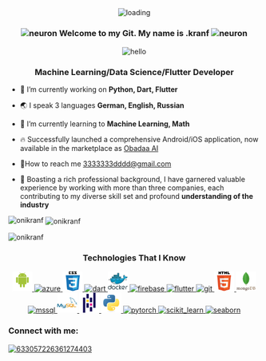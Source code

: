 <p align="center"> <img align="center" src="https://user-images.githubusercontent.com/73097560/115834477-dbab4500-a447-11eb-908a-139a6edaec5c.gif" alt="loading" /></p>

<h3 align="center"> 
<img src="https://i.ibb.co/Wtk2f3N/240815616-7b282ec6-fcc3-4600-90a7-2c3140549f58.gif" alt="neuron" width="40" height="40"/> 
  Welcome to my Git. My name is .kranf <img src="https://i.ibb.co/Wtk2f3N/240815616-7b282ec6-fcc3-4600-90a7-2c3140549f58.gif" alt="neuron" width="40" height="40"/>
</h3>

<p align="center"><img align="center" src="https://i.ibb.co/p0mtRwD/12313.gif" alt="hello"/></p>

<h3 align="center">Machine Learning/Data Science/Flutter Developer</h3>

- 💼 I’m currently working on **Python, Dart, Flutter**

- 🌏 I speak 3 languages **German, English, Russian**

- 🎩 I’m currently learning to **Machine Learning, Math**

- 🔥 Successfully launched a comprehensive Android/iOS application, now available in the marketplace as [Obadaa AI](https://play.google.com/store/apps/details?id=com.obadaa.ai&gl=DE)

- 📱How to reach me [3333333dddd@gmail.com](3333333dddd@gmail.com)

- 💬 Boasting a rich professional background, I have garnered valuable experience by working with more than three companies, each contributing to my diverse skill set and profound **understanding of the industry**
  
<p><img align="left" src="https://github-readme-stats.vercel.app/api/top-langs?username=onikranf&show_icons=true&theme=dark&locale=en&layout=compact" alt="onikranf" /></p>

<p>&nbsp;<img align="center" src="https://github-readme-stats.vercel.app/api?username=onikranf&show_icons=true&theme=dark&locale=en" alt="onikranf" /></p>

<p><img align="center" src="https://github-readme-streak-stats.herokuapp.com/?user=onikranf&theme=dark" alt="onikranf" /></p>

<h3 align="center"><strong>Technologies That I Know</strong></h3>
<p align="center"> <a href="https://developer.android.com" target="_blank" rel="noreferrer"> <img src="https://raw.githubusercontent.com/devicons/devicon/master/icons/android/android-original-wordmark.svg" alt="android" width="40" height="40"/> </a> <a href="https://azure.microsoft.com/en-in/" target="_blank" rel="noreferrer"> <img src="https://www.vectorlogo.zone/logos/microsoft_azure/microsoft_azure-icon.svg" alt="azure" width="40" height="40"/> </a> <a href="https://www.w3schools.com/css/" target="_blank" rel="noreferrer"> <img src="https://raw.githubusercontent.com/devicons/devicon/master/icons/css3/css3-original-wordmark.svg" alt="css3" width="40" height="40"/> </a> <a href="https://dart.dev" target="_blank" rel="noreferrer"> <img src="https://www.vectorlogo.zone/logos/dartlang/dartlang-icon.svg" alt="dart" width="40" height="40"/> </a> <a href="https://www.docker.com/" target="_blank" rel="noreferrer"> <img src="https://raw.githubusercontent.com/devicons/devicon/master/icons/docker/docker-original-wordmark.svg" alt="docker" width="40" height="40"/> </a> <a href="https://firebase.google.com/" target="_blank" rel="noreferrer"> <img src="https://www.vectorlogo.zone/logos/firebase/firebase-icon.svg" alt="firebase" width="40" height="40"/> </a> <a href="https://flutter.dev" target="_blank" rel="noreferrer"> <img src="https://www.vectorlogo.zone/logos/flutterio/flutterio-icon.svg" alt="flutter" width="40" height="40"/> </a> <a href="https://git-scm.com/" target="_blank" rel="noreferrer"> <img src="https://www.vectorlogo.zone/logos/git-scm/git-scm-icon.svg" alt="git" width="40" height="40"/> </a> <a href="https://www.w3.org/html/" target="_blank" rel="noreferrer"> <img src="https://raw.githubusercontent.com/devicons/devicon/master/icons/html5/html5-original-wordmark.svg" alt="html5" width="40" height="40"/> </a> <a href="https://www.mongodb.com/" target="_blank" rel="noreferrer"> <img src="https://raw.githubusercontent.com/devicons/devicon/master/icons/mongodb/mongodb-original-wordmark.svg" alt="mongodb" width="40" height="40"/> </a> <a href="https://www.microsoft.com/en-us/sql-server" target="_blank" rel="noreferrer"> <img src="https://www.svgrepo.com/show/303229/microsoft-sql-server-logo.svg" alt="mssql" width="40" height="40"/> </a> <a href="https://www.mysql.com/" target="_blank" rel="noreferrer"> <img src="https://raw.githubusercontent.com/devicons/devicon/master/icons/mysql/mysql-original-wordmark.svg" alt="mysql" width="40" height="40"/> </a> <a href="https://pandas.pydata.org/" target="_blank" rel="noreferrer"> <img src="https://raw.githubusercontent.com/devicons/devicon/2ae2a900d2f041da66e950e4d48052658d850630/icons/pandas/pandas-original.svg" alt="pandas" width="40" height="40"/> </a> <a href="https://www.python.org" target="_blank" rel="noreferrer"> <img src="https://raw.githubusercontent.com/devicons/devicon/master/icons/python/python-original.svg" alt="python" width="40" height="40"/> </a> <a href="https://pytorch.org/" target="_blank" rel="noreferrer"> <img src="https://www.vectorlogo.zone/logos/pytorch/pytorch-icon.svg" alt="pytorch" width="40" height="40"/> </a> <a href="https://scikit-learn.org/" target="_blank" rel="noreferrer"> <img src="https://upload.wikimedia.org/wikipedia/commons/0/05/Scikit_learn_logo_small.svg" alt="scikit_learn" width="40" height="40"/> </a> <a href="https://seaborn.pydata.org/" target="_blank" rel="noreferrer"> <img src="https://seaborn.pydata.org/_images/logo-mark-lightbg.svg" alt="seaborn" width="40" height="40"/> </a> </p>

<h3 align="left">Connect with me:</h3>
<p align="left">
<a href="https://discord.gg/633057226361274403" target="blank"><img align="center" src="https://raw.githubusercontent.com/rahuldkjain/github-profile-readme-generator/master/src/images/icons/Social/discord.svg" alt="633057226361274403" height="30" width="40" /></a>
</p>
